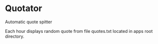 # Quotator
Automatic quote spitter

 Each hour displays random quote from file quotes.txt located in apps root directory.
